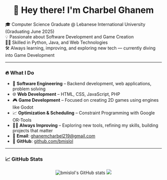 <h1 align="center">👋 Hey there! I'm Charbel Ghanem</h1>

🎓 Computer Science Graduate @ Lebanese International University (Graduating June 2025)  
💡 Passionate about Software Development and Game Creation  
👨‍💻 Skilled in Python, Java, and Web Technologies  
🛠️ Always learning, improving, and exploring new tech — currently diving into Game Development

---

### 🔥 What I Do

- 🧠 **Software Engineering** – Backend development, web applications, problem solving  
- 🌐 **Web Development** – HTML, CSS, JavaScript, PHP  
- 🎮 **Game Development** – Focused on creating 2D games using engines like Godot  
- 📈 **Optimization & Scheduling** – Constraint Programming with Google OR-Tools  
- 🧑‍💻 **Always Improving** – Exploring new tools, refining my skills, building projects that matter  
- 📧 **Email**: ghanemcharbel219@gmail.com  
- 🧠 **GitHub**: [github.com/bmislol](https://github.com/bmislol)

---

### 📈 GitHub Stats
<p align="center">
  <img src="https://github-readme-stats.vercel.app/api?username=bmislol&show_icons=true&theme=radical" alt="bmislol's GitHub stats"/>
  <img src="https://github-readme-stats.vercel.app/api/top-langs/?username=bmislol&layout=compact&theme=radical"/>
</p>
